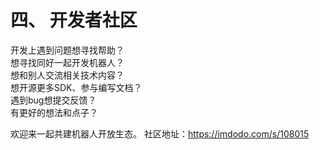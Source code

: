 # 四、 开发者社区

开发上遇到问题想寻找帮助？   
想寻找同好一起开发机器人？   
想和别人交流相关技术内容？   
想开源更多SDK、参与编写文档？   
遇到bug想提交反馈？   
有更好的想法和点子？   

欢迎来一起共建机器人开放生态。
社区地址：https://imdodo.com/s/108015